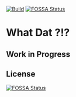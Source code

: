 [![Build](https://github.com/mikesprague/whatdat/actions/workflows/main.yml/badge.svg)](https://github.com/mikesprague/whatdat/actions/workflows/main.yml)
[![FOSSA Status](https://app.fossa.io/api/projects/git%2Bgithub.com%2Fmikesprague%2Fwhatdat.svg?type=shield)](https://app.fossa.io/projects/git%2Bgithub.com%2Fmikesprague%2Fwhatdat?ref=badge_shield)

# What Dat ?!?

## Work in Progress


## License
[![FOSSA Status](https://app.fossa.io/api/projects/git%2Bgithub.com%2Fmikesprague%2Fwhatdat.svg?type=large)](https://app.fossa.io/projects/git%2Bgithub.com%2Fmikesprague%2Fwhatdat?ref=badge_large)
